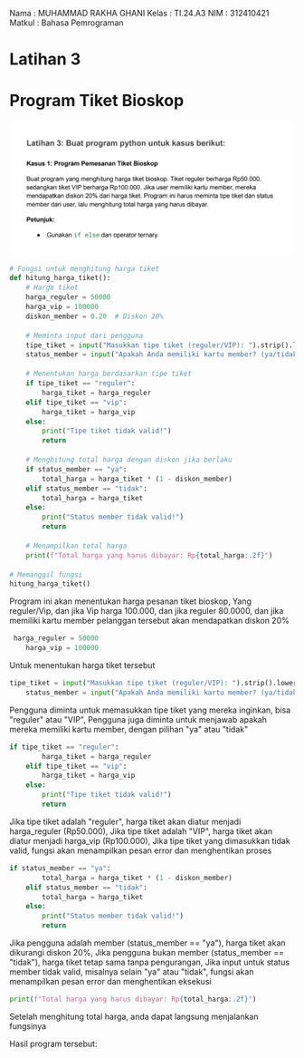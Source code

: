 Nama : MUHAMMAD RAKHA GHANI
Kelas : TI.24.A3
NIM : 312410421
Matkul : Bahasa Pemrograman

# Latihan 3

# Program Tiket Bioskop

![gambar](https://github.com/M-Rakha/Labpy02/blob/246ae1a66dbe1dd99ac193dcc564239d882a7d9c/images/latihan3.png)

```python
# Fungsi untuk menghitung harga tiket
def hitung_harga_tiket():
    # Harga tiket
    harga_reguler = 50000
    harga_vip = 100000
    diskon_member = 0.20  # Diskon 20%

    # Meminta input dari pengguna
    tipe_tiket = input("Masukkan tipe tiket (reguler/VIP): ").strip().lower()
    status_member = input("Apakah Anda memiliki kartu member? (ya/tidak): ").strip().lower()

    # Menentukan harga berdasarkan tipe tiket
    if tipe_tiket == "reguler":
        harga_tiket = harga_reguler
    elif tipe_tiket == "vip":
        harga_tiket = harga_vip
    else:
        print("Tipe tiket tidak valid!")
        return

    # Menghitung total harga dengan diskon jika berlaku
    if status_member == "ya":
        total_harga = harga_tiket * (1 - diskon_member)
    elif status_member == "tidak":
        total_harga = harga_tiket
    else:
        print("Status member tidak valid!")
        return

    # Menampilkan total harga
    print(f"Total harga yang harus dibayar: Rp{total_harga:.2f}")

# Memanggil fungsi
hitung_harga_tiket()
```

Program ini akan menentukan harga pesanan tiket bioskop, Yang reguler/Vip, dan jika Vip harga 100.000, dan jika reguler 80.0000, dan jika memiliki kartu member pelanggan tersebut akan mendapatkan diskon 20%

``` python
 harga_reguler = 50000
    harga_vip = 100000
```

Untuk menentukan harga tiket tersebut

``` python
tipe_tiket = input("Masukkan tipe tiket (reguler/VIP): ").strip().lower()
    status_member = input("Apakah Anda memiliki kartu member? (ya/tidak): ").strip().lower()
```

Pengguna diminta untuk memasukkan tipe tiket yang mereka inginkan, bisa "reguler" atau "VIP", Pengguna juga diminta untuk menjawab apakah mereka memiliki kartu member, dengan pilihan "ya" atau "tidak"

``` python
if tipe_tiket == "reguler":
        harga_tiket = harga_reguler
    elif tipe_tiket == "vip":
        harga_tiket = harga_vip
    else:
        print("Tipe tiket tidak valid!")
        return
```

Jika tipe tiket adalah "reguler", harga tiket akan diatur menjadi harga_reguler (Rp50.000), Jika tipe tiket adalah "VIP", harga tiket akan diatur menjadi harga_vip (Rp100.000), Jika tipe tiket yang dimasukkan tidak valid, fungsi akan menampilkan pesan error dan menghentikan proses

``` python
if status_member == "ya":
        total_harga = harga_tiket * (1 - diskon_member)
    elif status_member == "tidak":
        total_harga = harga_tiket
    else:
        print("Status member tidak valid!")
        return
```

Jika pengguna adalah member (status_member == "ya"), harga tiket akan dikurangi diskon 20%, Jika pengguna bukan member (status_member == "tidak"), harga tiket tetap sama tanpa pengurangan, Jika input untuk status member tidak valid, misalnya selain "ya" atau "tidak", fungsi akan menampilkan pesan error dan menghentikan eksekusi

``` python
print(f"Total harga yang harus dibayar: Rp{total_harga:.2f}")
```

Setelah menghitung total harga, anda dapat langsung menjalankan fungsinya

Hasil program tersebut:



